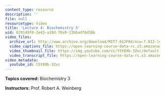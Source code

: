 ```yaml
---
content_type: resource
description: ''
file: null
resourcetype: Video
title: 'Lecture 4: Biochemistry 3'
uid: 829149f0-2e43-a19d-70a9-13bbadf6d36b
video_files:
  archive_url: http://www.archive.org/download/MIT7.012F04/ocw-7.012-lec4-15sep2004-220k.mp4
  video_captions_file: https://open-learning-course-data-rc.s3.amazonaws.com/7-012-introduction-to-biology-fall-2004/9e307cccac9954e2ac6813c7abac6f49_t5Y89b-3Zvc.vtt
  video_thumbnail_file: https://img.youtube.com/vi/t5Y89b-3Zvc/default.jpg
  video_transcript_file: https://open-learning-course-data-rc.s3.amazonaws.com/7-012-introduction-to-biology-fall-2004/944d3153f6dd22850d94aa7d4cf9556a_t5Y89b-3Zvc.pdf
video_metadata:
  youtube_id: t5Y89b-3Zvc
---
```


**Topics covered:** Biochemistry 3

**Instructors:** Prof. Robert A. Weinberg